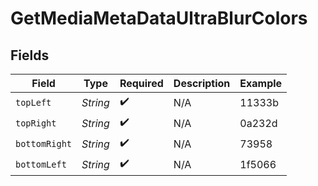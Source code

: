 # GetMediaMetaDataUltraBlurColors


## Fields

| Field              | Type               | Required           | Description        | Example            |
| ------------------ | ------------------ | ------------------ | ------------------ | ------------------ |
| `topLeft`          | *String*           | :heavy_check_mark: | N/A                | 11333b             |
| `topRight`         | *String*           | :heavy_check_mark: | N/A                | 0a232d             |
| `bottomRight`      | *String*           | :heavy_check_mark: | N/A                | 73958              |
| `bottomLeft`       | *String*           | :heavy_check_mark: | N/A                | 1f5066             |
